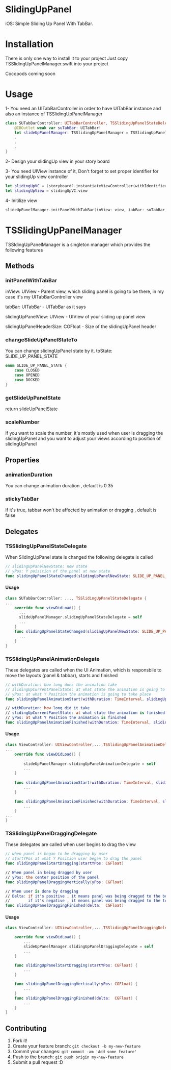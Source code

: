 # SlidingUpPanel
iOS: Simple Sliding Up Panel With TabBar.

# Installation
There is only one way to install it to your project
Just copy TSSlidingUpPanelManager.swift into your project

Cocopods coming soon

# Usage
1- You need an UITabBarController in order to have UITabBar instance and also an instance of TSSlidingUpPanelManager
```swift
class SUTabBarController: UITabBarController, TSSlidingUpPanelStateDelegate {
    @IBOutlet weak var suTabBar: UITabBar!
    let slideUpPanelManager: TSSlidingUpPanelManager = TSSlidingUpPanelManager.with
    .
    .
    .
}
```
2- Design your slidingUp view in your story board

3- You need UIView instance of it, Don't forget to set proper identifier for your slidingUp view controller
```swift
let slidingUpVC = (storyboard?.instantiateViewController(withIdentifier: "SUSlidingUp"))! as! SUSlidingUpVC
let slidingUpView = slidingUpVC.view
```

4- Initilize view
```swift
slideUpPanelManager.initPanelWithTabBar(inView: view, tabBar: suTabBar, slidingUpPanelView: slidingUpVC.view,   slidingUpPanelHeaderSize: 49)
```
# TSSlidingUpPanelManager
TSSldingUpPanelManager is a singleton manager which provides the following features

## Methods
### initPanelWithTabBar
inView: UIView                     - Parent view, which sliding panel is going to be there, in my case it's my UITabBarController view

tabBar: UITabBar                   - UITabBar as it says

slidingUpPanelView: UIView         - UIView of your sliding up panel view

slidingUpPanelHeaderSize: CGFloat  - Size of the slidingUpPanel header

### changeSlideUpPanelStateTo
You can change slidingUpPanel state by it.
toState: SLIDE_UP_PANEL_STATE
```swift
enum SLIDE_UP_PANEL_STATE {
    case CLOSED
    case OPENED
    case DOCKED
}
```

### getSlideUpPanelState
return slideUpPanelState

### scaleNumber
If you want to scale the number, it's mostly used when user is dragging the slidingUpPanel and you want to adjust your views according to position of slidingUpPanel

## Properties

### animationDuration
You can change animation duration , default is 0.35

### stickyTabBar
If it's true, tabbar won't be affected by animation or dragging , default is false


## Delegates
### TSSlidingUpPanelStateDelegate
When SlidingUpPanel state is changed the following delegate is called
```swift
// slidingUpPanelNewState: new state
// yPos: Y poisition of the panel at new state
func slidingUpPanelStateChanged(slidingUpPanelNewState: SLIDE_UP_PANEL_STATE, yPos: CGFloat)
```
#### Usage
```swift
class SUTabBarController: ..., TSSlidingUpPanelStateDelegate {
...
    override func viewDidLoad() {
      ...
      slideUpPanelManager.slidingUpPanelStateDelegate = self
      ...
    }
    func slidingUpPanelStateChanged(slidingUpPanelNewState: SLIDE_UP_PANEL_STATE, yPos: CGFloat) {
      ...
    }
}
```
### TSSlidingUpPanelAnimationDelegate
These delegates are called when the UI Animation, which is responsbile to move the layouts (panel & tabbar), starts and finished
```swift
// withDuration: how long does the animation take
// slidingUpCurrentPanelState: at what state the animation is going to take place
// yPos: at what Y Position the animation is going to take place
func slidingUpPanelAnimationStart(withDuration: TimeInterval, slidingUpCurrentPanelState: SLIDE_UP_PANEL_STATE, yPos: CGFloat)

// withDuration: how long did it take
// slidingUpCurrentPanelState: at what state the animation is finished
// yPos: at what Y Position the animation is finished
func slidingUpPanelAnimationFinished(withDuration: TimeInterval, slidingUpCurrentPanelState: SLIDE_UP_PANEL_STATE, yPos: CGFloat)
```
#### Usage
```swift
class ViewController: UIViewController,...,TSSlidingUpPanelAnimationDelegate {
...
    override func viewDidLoad() {
        ...
        slideUpPanelManager.slidingUpPanelAnimationDelegate = self
        ...
    }
    
    func slidingUpPanelAnimationStart(withDuration: TimeInterval, slidingUpCurrentPanelState: SLIDE_UP_PANEL_STATE, yPos: CGFloat) {
        ...
    }

    func slidingUpPanelAnimationFinished(withDuration: TimeInterval, slidingUpCurrentPanelState: SLIDE_UP_PANEL_STATE, yPos: CGFloat) {
        ...
    }
...
}
```
### TSSlidingUpPanelDraggingDelegate
These delegates are called when user begins to drag the view

```swift
// when panel is began to be dragging by user
// startYPos at what Y Position user began to drag the panel
func slidingUpPanelStartDragging(startYPos: CGFloat)

// When panel in being dragged by user
// yPos: the center position of the panel
func slidingUpPanelDraggingVertically(yPos: CGFloat)

// When user is done by dragging
// Delta: if it's positive , it means panel was being dragged to the bottom of the screen
//        if it's negative , it means panel was being dragged to the top of the screen
func slidingUpPanelDraggingFinished(delta:  CGFloat)
```

#### Usage
```swift
class ViewController: UIViewController,...,TSSlidingUpPanelDraggingDelegate {

    override func viewDidLoad() {
        ...
        slideUpPanelManager.slidingUpPanelDraggingDelegate = self
        ...
    }

    func slidingUpPanelStartDragging(startYPos: CGFloat) {
        ...
    }

    func slidingUpPanelDraggingVertically(yPos: CGFloat) {
        ...
    }
    func slidingUpPanelDraggingFinished(delta:  CGFloat) {
        ...
    } 
}
```


## Contributing

1. Fork it!
2. Create your feature branch: `git checkout -b my-new-feature`
3. Commit your changes: `git commit -am 'Add some feature'`
4. Push to the branch: `git push origin my-new-feature`
5. Submit a pull request :D

